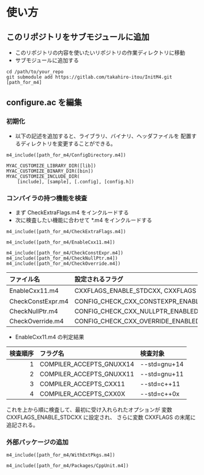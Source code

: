 # 使い方

##  このリポジトリをサブモジュールに追加

- このリポジトリの内容を使いたいリポジトリの作業ディレクトリに移動
- サブモジュールに追加する

```
cd /path/to/your_repo
git submodule add https://gitlab.com/takahiro-itou/InitM4.git [path_for_m4]
```

##  configure.ac  を編集

###   初期化

- 以下の記述を追加すると、ライブラリ、バイナリ、ヘッダファイルを
  配置するディレクトリを変更することができる。

```
m4_include([path_for_m4/ConfigDirectory.m4])

MYAC_CUSTOMIZE_LIBRARY_DIR([lib])
MYAC_CUSTOMIZE_BINARY_DIR([bin])
MYAC_CUSTOMIZE_INCLUDE_DIR(
    [include], [sample], [.config], [config.h])
```

###   コンパイラの持つ機能を検査

- まず CheckExtraFlags.m4 をインクルードする
- 次に検査したい機能に合わせて *.m4 をインクルードする

```
m4_include([path_for_m4/CheckExtraFlags.m4])

m4_include([path_for_m4/EnableCxx11.m4])

m4_include([path_for_m4/CheckConstExpr.m4])
m4_include([path_for_m4/CheckNullPtr.m4])
m4_include([path_for_m4/CheckOverride.m4])
```

|     ファイル名     |          設定されるフラグ          |  検査対象  |
|:-------------------|:-----------------------------------|:-----------|
| EnableCxx11.m4     | CXXFLAGS_ENABLE_STDCXX, CXXFLAGS   | 下記参照   |
| CheckConstExpr.m4  | CONFIG_CHECK_CXX_CONSTEXPR_ENABLED | constexpr  |
| CheckNullPtr.m4    | CONFIG_CHECK_CXX_NULLPTR_ENABLED   | nullptr    |
| CheckOverride.m4   | CONFIG_CHECK_CXX_OVERRIDE_ENABLED  | override   |

- EnableCxx11.m4 の判定結果

| 検査順序 |         フラグ名         |   検査対象   |
|---------:|:-------------------------|:-------------|
|       1  | COMPILER_ACCEPTS_GNUXX14 | --std=gnu+14 |
|       2  | COMPILER_ACCEPTS_GNUXX11 | --std=gnu+11 |
|       3  | COMPILER_ACCEPTS_CXX11   | --std=c++11  |
|       4  | COMPILER_ACCEPTS_CXX0X   | --std=c++0x  |

これを上から順に検査して、最初に受け入れられたオプションが
変数 CXXFLAGS_ENABLE_STDCXX に設定され、
さらに変数 CXXFLAGS の末尾に追記される。

###   外部パッケージの追加

```
m4_include([path_for_m4/WithExtPkgs.m4])

m4_include([path_for_m4/Packages/CppUnit.m4])
```
